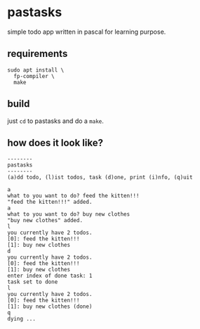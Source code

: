 # pastasks

simple todo app written in pascal for learning purpose.

## requirements

```
sudo apt install \
  fp-compiler \
  make
```

## build

just `cd` to pastasks and do a `make`.

## how does it look like?

```
--------
pastasks
--------
(a)dd todo, (l)ist todos, task (d)one, print (i)nfo, (q)uit

a         
what to you want to do? feed the kitten!!!
"feed the kitten!!!" added.
a
what to you want to do? buy new clothes
"buy new clothes" added.
l
you currently have 2 todos.
[0]: feed the kitten!!!
[1]: buy new clothes
d
you currently have 2 todos.
[0]: feed the kitten!!!
[1]: buy new clothes
enter index of done task: 1
task set to done
l
you currently have 2 todos.
[0]: feed the kitten!!!
[1]: buy new clothes (done)
q
dying ...
```
